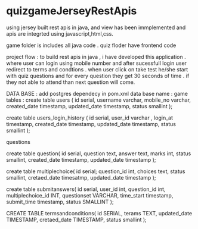 # quizgameJerseyRestApis
using jersey built rest apis in java, and view has been immplemented and apis are integrted using javascript,html,css.

game folder is includes all java code .
quiz floder have frontend code 

project flow : 
to build rest apis in java , i have developed this application . 
where user can login  using mobile number and after sucessfull login user redirect to terms and condtions . when user click on take test
he/she start with quiz questions and for every question they get 30 seconds of time . if they not able to attend than next question  will come.

DATA BASE : 
add postgres dependecy in pom.xml 
data base name : game 
tables : 
create table users (
id serial,
username varchar,
mobile_no varchar,
created_date timestamp,
updated_date timestamp,
status smallint
);	

create table users_login_history (
 id  serial,
 user_id varchar ,
login_at timestamp,
created_date timestamp,
updated_date timestamp,
status smallint
);

questions 

create table question(
id  serial,
question text,
answer text,
marks int,
status smallint,
created_date timestamp,
updated_date timestamp
);


create table multiplechoice(
id  serial;
question_id int,
choices text,
status smallint,
cretaed_date timesatmp,
updated_date timestamp
);


create table submitanswers(
id  serial,
user_id int,
question_id int,
multiplechoice_id INT,
questionset VARCHAR,
time_start timestamp,
submit_time timestamp,
status SMALLINT 
);


CREATE TABLE termsandconditions(
id SERIAL,
terams TEXT,
updated_date TIMESTAMP,
cretaed_date TIMESTAMP,
status smallint
);


